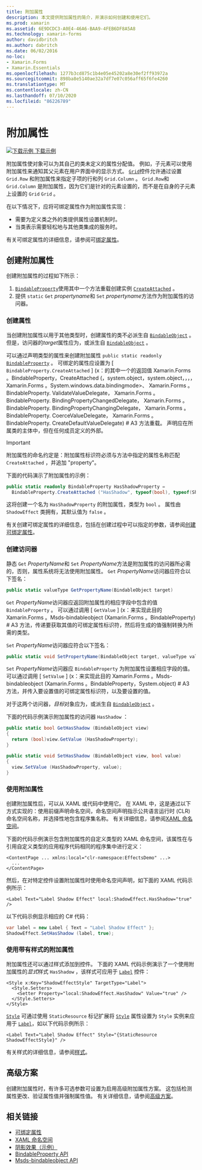 ```yaml
---
title: 附加属性
description: 本文提供附加属性的简介，并演示如何创建和使用它们。
ms.prod: xamarin
ms.assetid: 6E9DCDC3-A0E4-46A6-BAA9-4FEB6DF8A5A8
ms.technology: xamarin-forms
author: davidbritch
ms.author: dabritch
ms.date: 06/02/2016
no-loc:
- Xamarin.Forms
- Xamarin.Essentials
ms.openlocfilehash: 1277b3cd875c1b4e05e45202a8e30ef2ff93972a
ms.sourcegitcommit: 898ba8e5140ae32a7df7e07c056aff65f6fe4260
ms.translationtype: MT
ms.contentlocale: zh-CN
ms.lasthandoff: 07/10/2020
ms.locfileid: "86226789"
---
```

# <a name="attached-properties"></a>附加属性

[![下载示例](~/media/shared/download.png) 下载示例](https://docs.microsoft.com/samples/xamarin/xamarin-forms-samples/effects-shadoweffect)


附加属性使对象可以为其自己的类未定义的属性分配值。 例如，子元素可以使用附加属性来通知其父元素在用户界面中的显示方式。 [`Grid`](xref:Xamarin.Forms.Grid)控件允许通过设置 `Grid.Row` 和附加属性来指定子项的行和列 `Grid.Column` 。 `Grid.Row`和 `Grid.Column` 是附加属性，因为它们是针对的元素设置的，而不是在自身的子元素上设置的 `Grid` `Grid` 。

在以下情况下，应将可绑定属性作为附加属性实现：

- 需要为定义类之外的类提供属性设置机制时。
- 当类表示需要轻松地与其他类集成的服务时。

有关可绑定属性的详细信息，请参阅可[绑定属性](~/xamarin-forms/xaml/bindable-properties.md)。

## <a name="create-an-attached-property"></a>创建附加属性

创建附加属性的过程如下所示：

1. [`BindableProperty`](xref:Xamarin.Forms.BindableProperty)使用其中一个方法重载创建实例 [`CreateAttached`](xref:Xamarin.Forms.BindableProperty.CreateAttached*) 。
1. 提供 `static` `Get` *propertyname*和 `Set` *propertyname*方法作为附加属性的访问器。

### <a name="create-a-property"></a>创建属性

当创建附加属性以用于其他类型时，创建属性的类不必派生自 [`BindableObject`](xref:Xamarin.Forms.BindableObject) 。 但是，访问器的*target*属性应为，或派生自 [`BindableObject`](xref:Xamarin.Forms.BindableObject) 。

可以通过声明类型的属性来创建附加属性 `public static readonly` [`BindableProperty`](xref:Xamarin.Forms.BindableProperty) 。 可绑定的属性应设置为 [ `BindableProperty.CreateAttached` ] (x：的其中一个的返回值 Xamarin.Forms 。BindableProperty，CreateAttached (，system.object，system.object，，，， Xamarin.Forms 。System.windows.data.bindingmode>、 Xamarin.Forms 。BindableProperty. ValidateValueDelegate， Xamarin.Forms 。BindableProperty. BindingPropertyChangedDelegate， Xamarin.Forms 。BindableProperty. BindingPropertyChangingDelegate， Xamarin.Forms 。BindableProperty. CoerceValueDelegate， Xamarin.Forms 。BindableProperty. CreateDefaultValueDelegate) # A3 方法重载。 声明应在所属类的主体中，但在任何成员定义的外部。

> [!IMPORTANT]
> 附加属性的命名约定是：附加属性标识符必须与方法中指定的属性名称匹配 `CreateAttached` ，并追加 "property"。

下面的代码演示了附加属性的示例：

```csharp
public static readonly BindableProperty HasShadowProperty =
  BindableProperty.CreateAttached ("HasShadow", typeof(bool), typeof(ShadowEffect), false);
```

这将创建一个名为 `HasShadowProperty` 的附加属性，类型为 `bool` 。 属性由 `ShadowEffect` 类拥有，其默认值为 `false` 。

有关创建可绑定属性的详细信息，包括在创建过程中可以指定的参数，请参阅[创建可绑定属性](~/xamarin-forms/xaml/bindable-properties.md#consume-a-bindable-property)。

### <a name="create-accessors"></a>创建访问器

静态 `Get` *PropertyName*和 `Set` *PropertyName*方法是附加属性的访问器所必需的，否则，属性系统将无法使用附加属性。 `Get` *PropertyName*访问器应符合以下签名：

```csharp
public static valueType GetPropertyName(BindableObject target)
```

`Get` *PropertyName*访问器应返回附加属性的相应字段中包含的值 `BindableProperty` 。 可以通过调用 [ `GetValue` ] (x：来实现此目的 Xamarin.Forms 。Msds-bindableobject (Xamarin.Forms 。BindableProperty) # A3 方法，传递要获取其值的可绑定属性标识符，然后将生成的值强制转换为所需的类型。

`Set` *PropertyName*访问器应符合以下签名：

```csharp
public static void SetPropertyName(BindableObject target, valueType value)
```

`Set` *PropertyName*访问器应 `BindableProperty` 为附加属性设置相应字段的值。 可以通过调用 [ `SetValue` ] (x：来实现此目的 Xamarin.Forms 。Msds-bindableobject (Xamarin.Forms 。BindableProperty，System.object) # A3 方法，并传入要设置值的可绑定属性标识符，以及要设置的值。

对于这两个访问器，*目标*对象应为，或派生自 [`BindableObject`](xref:Xamarin.Forms.BindableObject) 。

下面的代码示例演示附加属性的访问器 `HasShadow` ：

```csharp
public static bool GetHasShadow (BindableObject view)
{
  return (bool)view.GetValue (HasShadowProperty);
}

public static void SetHasShadow (BindableObject view, bool value)
{
  view.SetValue (HasShadowProperty, value);
}
```

### <a name="consume-an-attached-property"></a>使用附加属性

创建附加属性后，可以从 XAML 或代码中使用它。 在 XAML 中，这是通过以下方式实现的：使用前缀声明命名空间，命名空间声明指示公共语言运行时 (CLR) 命名空间名称，并选择性地包含程序集名称。 有关详细信息，请参阅[XAML 命名空间](~/xamarin-forms/xaml/namespaces.md)。

下面的代码示例演示包含附加属性的自定义类型的 XAML 命名空间，该属性在与引用自定义类型的应用程序代码相同的程序集中进行定义：

```xaml
<ContentPage ... xmlns:local="clr-namespace:EffectsDemo" ...>
  ...
</ContentPage>
```

然后，在对特定控件设置附加属性时使用命名空间声明，如下面的 XAML 代码示例所示：

```xaml
<Label Text="Label Shadow Effect" local:ShadowEffect.HasShadow="true" />
```

以下代码示例显示相应的 C# 代码：

```csharp
var label = new Label { Text = "Label Shadow Effect" };
ShadowEffect.SetHasShadow (label, true);
```

### <a name="consume-an-attached-property-with-a-style"></a>使用带有样式的附加属性

附加属性还可以通过样式添加到控件。 下面的 XAML 代码示例演示了一个使用附加属性的*显式*样式 `HasShadow` ，该样式可应用于 [`Label`](xref:Xamarin.Forms.Label) 控件：

```xaml
<Style x:Key="ShadowEffectStyle" TargetType="Label">
  <Style.Setters>
    <Setter Property="local:ShadowEffect.HasShadow" Value="true" />
  </Style.Setters>
</Style>
```

[`Style`](xref:Xamarin.Forms.Style) 可通过使用 `StaticResource` 标记扩展将 [`Style`](xref:Xamarin.Forms.NavigableElement.Style) 属性设置为 `Style` 实例来应用于 [`Label`](xref:Xamarin.Forms.Label)，如以下代码示例所示：

```xaml
<Label Text="Label Shadow Effect" Style="{StaticResource ShadowEffectStyle}" />
```

有关样式的详细信息，请参阅[样式](~/xamarin-forms/user-interface/styles/index.md)。

## <a name="advanced-scenarios"></a>高级方案

创建附加属性时，有许多可选参数可设置为启用高级附加属性方案。 这包括检测属性更改、验证属性值并强制属性值。 有关详细信息，请参阅[高级方案](~/xamarin-forms/xaml/bindable-properties.md#advanced-scenarios)。

## <a name="related-links"></a>相关链接

- [可绑定属性](~/xamarin-forms/xaml/bindable-properties.md)
- [XAML 命名空间](~/xamarin-forms/xaml/namespaces.md)
- [阴影效果（示例）](https://docs.microsoft.com/samples/xamarin/xamarin-forms-samples/effects-shadoweffect)
- [BindableProperty API](xref:Xamarin.Forms.BindableProperty)
- [Msds-bindableobject API](xref:Xamarin.Forms.BindableObject)
